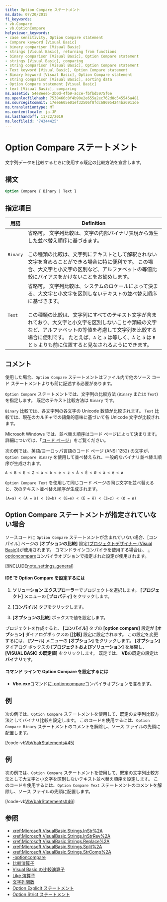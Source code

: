 ```yaml
---
title: Option Compare ステートメント
ms.date: 07/20/2015
f1_keywords:
- vb.Compare
- vb.OptionCompare
helpviewer_keywords:
- case sensitivity, Option Compare statement
- Compare keyword [Visual Basic]
- binary comparison [Visual Basic]
- strings [Visual Basic], returning from functions
- binary comparison [Visual Basic], Option Compare statement
- strings [Visual Basic], comparing
- string comparison [Visual Basic], Option Compare statement
- Text keyword [Visual Basic], Option Compare statement
- Binary keyword [Visual Basic], Option Compare statement
- string comparison [Visual Basic], sorting data
- Option Compare statement [Visual Basic]
- text [Visual Basic], comparing
ms.assetid: 54e8eeeb-3b0d-4fb9-acce-fbfbd5975f6e
ms.openlocfilehash: 7538466c8f4b90e2e655a2ec762d8c545546a481
ms.sourcegitcommit: 17ee6605e01ef32506f8fdc686954244ba6911de
ms.translationtype: MT
ms.contentlocale: ja-JP
ms.lasthandoff: 11/22/2019
ms.locfileid: "74344425"
---
```

# <a name="option-compare-statement"></a>Option Compare ステートメント
文字列データを比較するときに使用する既定の比較方法を宣言します。  
  
## <a name="syntax"></a>構文  
  
```vb  
Option Compare { Binary | Text }  
```  
  
## <a name="parts"></a>指定項目  
  
|用語|Definition|  
|---|---|  
|`Binary`|省略可。 文字列比較は、文字の内部バイナリ表現から派生した並べ替え順序に基づきます。<br /><br /> この種類の比較は、文字列にテキストとして解釈されない文字を含めることができる場合に特に便利です。 この場合、大文字と小文字の区別など、アルファベットの等値比較にバイアスをかけないことをお勧めします。|  
|`Text`|省略可。 文字列比較は、システムのロケールによって決まる、大文字と小文字を区別しないテキストの並べ替え順序に基づきます。<br /><br /> この種類の比較は、文字列にすべてのテキスト文字が含まれており、大文字と小文字を区別しないことや類縁の文字など、アルファベットの等値を考慮して文字列を比較する場合に便利です。 たとえば、`A` と `a` は等しく、`Ä` と `ä` は `B` と `b` よりも前に位置すると見なされるようにできます。|  
  
## <a name="remarks"></a>コメント  
 使用した場合、`Option Compare` ステートメントはファイル内で他のソース コード ステートメントよりも前に記述する必要があります。  
  
 `Option Compare` ステートメントでは、文字列の比較方法 (`Binary` または `Text`) を指定します。  既定のテキスト比較方法は `Binary` です。  
  
 `Binary` 比較では、各文字列の各文字の Unicode 数値が比較されます。 `Text` 比較では、現在のカルチャでの語彙的意味に基づいて各 Unicode 文字が比較されます。  
  
 Microsoft Windows では、並べ替え順序はコード ページによって決まります。 詳細については、「[コード ページ](/cpp/c-runtime-library/code-pages)」をご覧ください。  
  
 次の例では、英語/ヨーロッパ言語のコード ページ (ANSI 1252) の文字が、`Option Compare Binary` を使用して並べ替えられ、一般的なバイナリ並べ替え順序が生成されます。  
  
 `A < B < E < Z < a < b < e < z < À < Ê < Ø < à < ê < ø`  
  
 `Option Compare Text` を使用して同じコード ページの同じ文字を並べ替えると、次のテキスト並べ替え順序が生成されます。  
  
 `(A=a) < (À = à) < (B=b) < (E=e) < (Ê = ê) < (Z=z) < (Ø = ø)`  
  
## <a name="when-an-option-compare-statement-is-not-present"></a>Option Compare ステートメントが指定されていない場合  
 ソースコードに `Option Compare` ステートメントが含まれていない場合、[コンパイル] ページの [**オプションの比較]** 設定[(プロジェクトデザイナー (Visual Basic))](/visualstudio/ide/reference/compile-page-project-designer-visual-basic)が使用されます。 コマンドラインコンパイラを使用する場合は、 [-optioncompare](../../../visual-basic/reference/command-line-compiler/optioncompare.md)コンパイラオプションで指定された設定が使用されます。  
  
[!INCLUDE[note_settings_general](~/includes/note-settings-general-md.md)]  
  
#### <a name="to-set-option-compare-in-the-ide"></a>IDE で Option Compare を設定するには  
  
1. **ソリューション エクスプローラー**でプロジェクトを選択します。 **[プロジェクト]** メニューの **[プロパティ]** をクリックします。  
  
2. **[コンパイル]** タブをクリックします。  
  
3. **[オプションの比較]** ボックスで値を設定します。  
  
 プロジェクトを作成すると、 **[コンパイル]** タブの **[option compare]** 設定が **[オプション]** ダイアログボックスの **[比較]** 設定に設定されます。 この設定を変更するには、 **[ツール]** メニューの **[オプション]** をクリックします。 **[オプション]** ダイアログ ボックスの **[プロジェクトおよびソリューション]** を展開し、 **[VISUAL BASIC の既定値]** をクリックします。 既定では、 **VB**の既定の設定は**バイナリ**です。  
  
#### <a name="to-set-option-compare-on-the-command-line"></a>コマンド ラインで Option Compare を設定するには  
  
- **Vbc.exe**コマンドに[-optioncompare](../../../visual-basic/reference/command-line-compiler/optioncompare.md)コンパイラオプションを含めます。  
  
## <a name="example"></a>例  
 次の例では、`Option Compare` ステートメントを使用して、既定の文字列比較方法としてバイナリ比較を設定します。 このコードを使用するには、`Option Compare Binary` ステートメントのコメントを解除し、ソース ファイルの先頭に配置します。  
  
 [!code-vb[VbVbalrStatements#45](~/samples/snippets/visualbasic/VS_Snippets_VBCSharp/VbVbalrStatements/VB/Class1.vb#45)]  
  
## <a name="example"></a>例  
 次の例では、`Option Compare` ステートメントを使用して、既定の文字列比較方法として大文字と小文字を区別しないテキスト並べ替え順序を設定します。 このコードを使用するには、`Option Compare Text` ステートメントのコメントを解除し、ソース ファイルの先頭に配置します。  
  
 [!code-vb[VbVbalrStatements#46](~/samples/snippets/visualbasic/VS_Snippets_VBCSharp/VbVbalrStatements/VB/Class1.vb#46)]  
  
## <a name="see-also"></a>参照

- <xref:Microsoft.VisualBasic.Strings.InStr%2A>
- <xref:Microsoft.VisualBasic.Strings.InStrRev%2A>
- <xref:Microsoft.VisualBasic.Strings.Replace%2A>
- <xref:Microsoft.VisualBasic.Strings.Split%2A>
- <xref:Microsoft.VisualBasic.Strings.StrComp%2A>
- [-optioncompare](../../../visual-basic/reference/command-line-compiler/optioncompare.md)
- [比較演算子](../../../visual-basic/language-reference/operators/comparison-operators.md)
- [Visual Basic の比較演算子](../../../visual-basic/programming-guide/language-features/operators-and-expressions/comparison-operators.md)
- [Like 演算子](../../../visual-basic/language-reference/operators/like-operator.md)
- [文字列関数](../../../visual-basic/language-reference/functions/string-functions.md)
- [Option Explicit ステートメント](../../../visual-basic/language-reference/statements/option-explicit-statement.md)
- [Option Strict ステートメント](../../../visual-basic/language-reference/statements/option-strict-statement.md)
